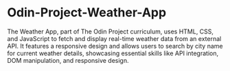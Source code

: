 # Odin-Project-Weather-App
The Weather App, part of The Odin Project curriculum, uses HTML, CSS, and JavaScript to fetch and display real-time weather data from an external API. It features a responsive design and allows users to search by city name for current weather details, showcasing essential skills like API integration, DOM manipulation, and responsive design.
